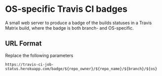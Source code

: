 # OS-specific Travis CI badges

A small web server to produce a badge of the builds statuses in a Travis Matrix build, where the badge is both branch- and OS-specific.

## URL Format

Replace the following parameters
```
https://travis-ci-job-status.herokuapp.com/badge/${repo_owner}/${repo_name}/${branch}/${os}
```


